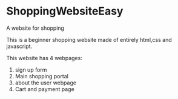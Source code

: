 # ShoppingWebsiteEasy
A website for shopping

This is a beginner shopping website made of entirely html,css and javascript.

This website has 4 webpages:
1. sign up form
2. Main shopping portal
3. about the user webpage
4. Cart and payment page
